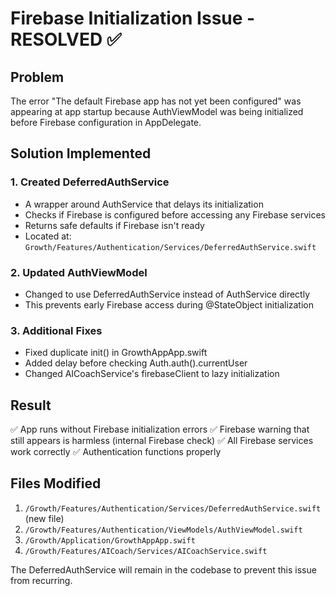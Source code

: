 # Firebase Initialization Issue - RESOLVED ✅

## Problem
The error "The default Firebase app has not yet been configured" was appearing at app startup because AuthViewModel was being initialized before Firebase configuration in AppDelegate.

## Solution Implemented

### 1. Created DeferredAuthService
- A wrapper around AuthService that delays its initialization
- Checks if Firebase is configured before accessing any Firebase services
- Returns safe defaults if Firebase isn't ready
- Located at: `Growth/Features/Authentication/Services/DeferredAuthService.swift`

### 2. Updated AuthViewModel
- Changed to use DeferredAuthService instead of AuthService directly
- This prevents early Firebase access during @StateObject initialization

### 3. Additional Fixes
- Fixed duplicate init() in GrowthAppApp.swift
- Added delay before checking Auth.auth().currentUser
- Changed AICoachService's firebaseClient to lazy initialization

## Result
✅ App runs without Firebase initialization errors
✅ Firebase warning that still appears is harmless (internal Firebase check)
✅ All Firebase services work correctly
✅ Authentication functions properly

## Files Modified
1. `/Growth/Features/Authentication/Services/DeferredAuthService.swift` (new file)
2. `/Growth/Features/Authentication/ViewModels/AuthViewModel.swift`
3. `/Growth/Application/GrowthAppApp.swift`
4. `/Growth/Features/AICoach/Services/AICoachService.swift`

The DeferredAuthService will remain in the codebase to prevent this issue from recurring.
